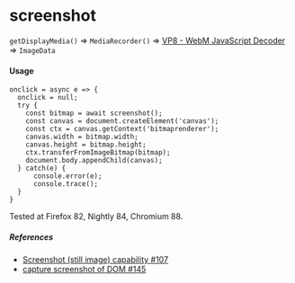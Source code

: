 # screenshot
`getDisplayMedia()` => `MediaRecorder()` => [VP8 - WebM JavaScript Decoder](https://github.com/dominikhlbg/vp8-webm-javascript-decoder) => `ImageData`

<h4>Usage</h4>

```
onclick = async e => {
  onclick = null;
  try {
    const bitmap = await screenshot();
    const canvas = document.createElement('canvas');
    const ctx = canvas.getContext('bitmaprenderer');
    canvas.width = bitmap.width;
    canvas.height = bitmap.height;
    ctx.transferFromImageBitmap(bitmap);
    document.body.appendChild(canvas);
  } catch(e) {
      console.error(e);
      console.trace();
  }
}

```

Tested at Firefox 82, Nightly 84, Chromium 88.

<h5>References</h5>

- [Screenshot (still image) capability #107](https://github.com/w3c/mediacapture-screen-share/issues/107)
- [capture screenshot of DOM #145](https://github.com/w3c/mediacapture-screen-share/issues/145)
